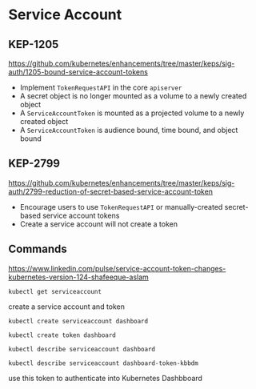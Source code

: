 # Service Account

## KEP-1205

https://github.com/kubernetes/enhancements/tree/master/keps/sig-auth/1205-bound-service-account-tokens

* Implement `TokenRequestAPI` in the core `apiserver`
* A secret object is no longer mounted as a volume to a newly created object
* A `ServiceAccountToken` is mounted as a projected volume to a newly created object
* A `ServiceAccountToken` is audience bound, time bound, and object bound

## KEP-2799

https://github.com/kubernetes/enhancements/tree/master/keps/sig-auth/2799-reduction-of-secret-based-service-account-token

* Encourage users to use `TokenRequestAPI` or manually-created secret-based service account tokens
* Create a service account will not create a token

## Commands

https://www.linkedin.com/pulse/service-account-token-changes-kubernetes-version-124-shafeeque-aslam

```shell
kubectl get serviceaccount
```

create a service account and token

```shell
kubectl create serviceaccount dashboard
```

```shell
kubectl create token dashboard
```

```shell
kubectl describe serviceaccount dashboard
```

```shell
kubectl describe serviceaccount dashboard-token-kbbdm
```

use this token to authenticate into Kubernetes Dashbboard
